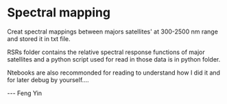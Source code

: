 # Spectral mapping

Creat spectral mappings between majors satellites' at 300-2500 nm range and stored it in txt file.

RSRs folder contains the relative spectral response functions of major satellites and a python script used for read in those data is in python folder.

Ntebooks are also recommonded for reading to understand how I did it and for later debug by yourself....

--- Feng Yin
